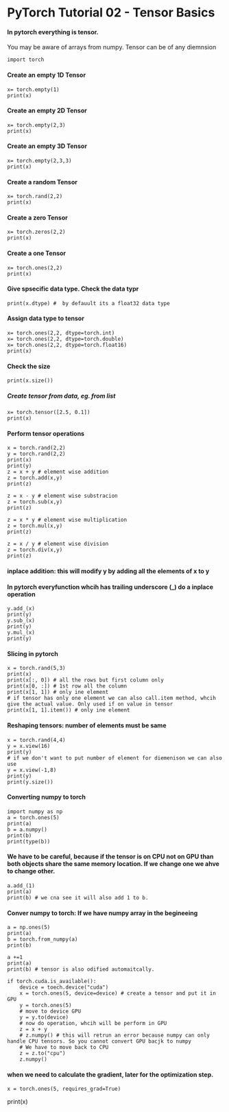 # PyTorch Tutorial 02 - Tensor Basics
#### In pytorch everything is tensor. 
You may be aware of arrays from numpy. Tensor can be of any diemnsion
```
import torch
```
#### Create an empty 1D Tensor 
```
x= torch.empty(1)
print(x)
```

#### Create an empty 2D Tensor
```
x= torch.empty(2,3)
print(x)
```
#### Create an empty 3D Tensor
```
x= torch.empty(2,3,3)
print(x)
```

#### Create a random Tensor
```
x= torch.rand(2,2)
print(x)
```

#### Create a zero Tensor
```
x= torch.zeros(2,2)
print(x)
```

#### Create a one Tensor
```
x= torch.ones(2,2)
print(x)
```

#### Give spsecific data type. Check the data typr
```
print(x.dtype) #  by defauult its a float32 data type
```

#### Assign data type to tensor
```
x= torch.ones(2,2, dtype=torch.int)
x= torch.ones(2,2, dtype=torch.double)
x= torch.ones(2,2, dtype=torch.float16)
print(x)
```

#### Check the size
```
print(x.size())
```

##### Create tensor from data, eg. from list
```
x= torch.tensor([2.5, 0.1])
print(x)
```

#### Perform tensor operations
```
x = torch.rand(2,2)
y = torch.rand(2,2)
print(x)
print(y)
z = x + y # element wise addition
z = torch.add(x,y)
print(z)

z = x - y # element wise substracion
z = torch.sub(x,y)
print(z)

z = x * y # element wise multiplication
z = torch.mul(x,y)
print(z)

z = x / y # element wise division
z = torch.div(x,y)
print(z)
```

#### inplace addition: this will modify y by adding all the elements of x to y
#### In pytorch everyfunction whcih has trailing underscore (_) do a inplace operation
```
y.add_(x) 
print(y)
y.sub_(x) 
print(y)
y.mul_(x)
print(y)
```

#### Slicing in pytorch
```
x = torch.rand(5,3)
print(x)
print(x[:, 0]) # all the rows but first column only
print(x[0, :]) # 1st row all the column
print(x[1, 1]) # only ine element
# if tensor has only one element we can also call.item method, whcih give the actual value. Only used if on value in tensor
print(x[1, 1].item()) # only ine element
```

#### Reshaping tensors: number of elements must be same
```
x = torch.rand(4,4)
y = x.view(16)
print(y)
# if we don't want to put number of element for diemenison we can also use
y = x.view(-1,8)
print(y)
print(y.size())
```

#### Converting numpy to torch
```
import numpy as np
a = torch.ones(5)
print(a)
b = a.numpy()
print(b)
print(type(b))
```

#### We have to be careful, because if the tensor is on CPU not on GPU than both objects share the same memory location. If we change one we ahve to change other.
```
a.add_(1)
print(a)
print(b) # we cna see it will also add 1 to b.
```

#### Conver numpy to torch: If we have numpy array in the begineeing
```
a = np.ones(5)
print(a)
b = torch.from_numpy(a)
print(b)

a +=1
print(a) 
print(b) # tensor is also odified automaitcally.

if torch.cuda.is_available():
    device = toech.device("cuda")
    x = torch.ones(5, device=device) # create a tensor and put it in GPU
    y = torch.ones(5)
    # move to device GPU
    y = y.to(device)
    # now do operation, whcih will be perform in GPU
    z = x + y
    # z.numpy() # this will retrun an error because numpy can only handle CPU tensors. So you cannot convert GPU bacjk to numpy
    # We have to move back to CPU
    z = z.to("cpu")
    z.numpy() 
```

#### when we need to calculate the gradient, later for the optimization step.
```
x = torch.ones(5, requires_grad=True)
```

print(x)
